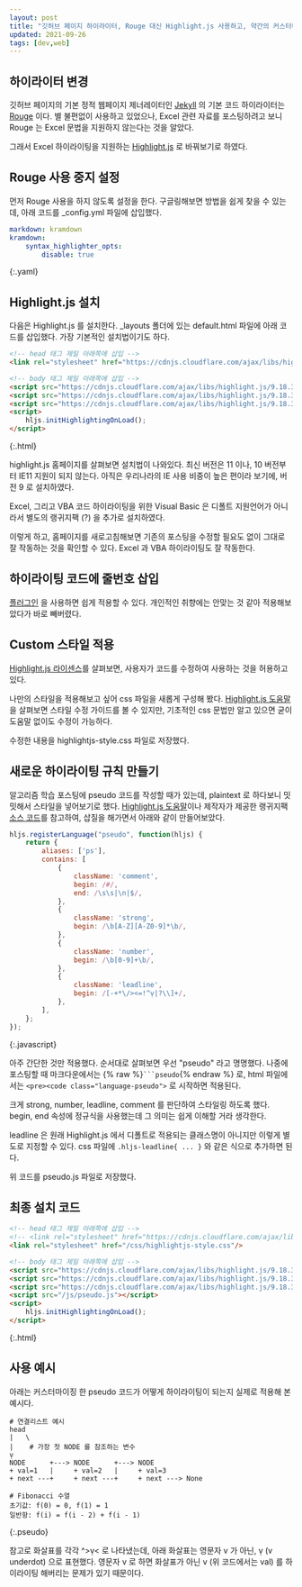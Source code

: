 ```yaml
---
layout: post
title: "깃허브 페이지 하이라이터, Rouge 대신 Highlight.js 사용하고, 약간의 커스터마이징"
updated: 2021-09-26
tags: [dev,web]
---
```


## 하이라이터 변경
 
깃허브 페이지의 기본 정적 웹페이지 제너레이터인 [Jekyll](https://pages.github.com/) 의 기본 코드 하이라이터는 [Rouge](http://rouge.jneen.net/) 이다. 별 불편없이 사용하고 있었으나, Excel 관련 자료를 포스팅하려고 보니 Rouge 는 Excel 문법을 지원하지 않는다는 것을 알았다.

그래서 Excel 하이라이팅을 지원하는 [Highlight.js](https://highlightjs.org/) 로 바꿔보기로 하였다.

## Rouge 사용 중지 설정

먼저 Rouge 사용을 하지 않도록 설정을 한다. 구글링해보면 방법을 쉽게 찾을 수 있는데, 아래 코드를 _config.yml 파일에 삽입했다.

```yaml
markdown: kramdown
kramdown:
    syntax_highlighter_opts:
        disable: true
```
{:.yaml}

## Highlight.js 설치

다음은 Highlight.js 를 설치한다. _layouts 폴더에 있는 default.html 파일에 아래 코드를 삽입했다. 가장 기본적인 설치법이기도 하다.

```html
<!-- head 태그 제일 아래쪽에 삽입 -->
<link rel="stylesheet" href="https://cdnjs.cloudflare.com/ajax/libs/highlight.js/9.18.3/styles/github.min.css"/>

<!-- body 태그 제일 아래쪽에 삽입 -->
<script src="https://cdnjs.cloudflare.com/ajax/libs/highlight.js/9.18.3/highlight.min.js"></script>
<script src="https://cdnjs.cloudflare.com/ajax/libs/highlight.js/9.18.3/languages/excel.min.js"></script>
<script src="https://cdnjs.cloudflare.com/ajax/libs/highlight.js/9.18.3/languages/vbnet.min.js"></script>
<script>
    hljs.initHighlightingOnLoad();
</script>
```
{:.html}

highlight.js 홈페이지를 살펴보면 설치법이 나와있다. 최신 버전은 11 이나, 10 버전부터 IE11 지원이 되지 않는다. 아직은 우리나라의 IE 사용 비중이 높은 편이라 보기에, 버전 9 로 설치하였다.

Excel, 그리고 VBA 코드 하이라이팅을 위한 Visual Basic 은 디폴트 지원언어가 아니라서 별도의 랭귀지팩 (?) 을 추가로 설치하였다.

이렇게 하고, 홈페이지를 새로고침해보면 기존의 포스팅을 수정할 필요도 없이 그대로 잘 작동하는 것을 확인할 수 있다. Excel 과 VBA 하이라이팅도 잘 작동한다.

## 하이라이팅 코드에 줄번호 삽입

[플러그인](https://wcoder.github.io/highlightjs-line-numbers.js/) 을 사용하면 쉽게 적용할 수 있다. 개인적인 취향에는 안맞는 것 같아 적용해보았다가 바로 빼버렸다.

## Custom 스타일 적용

[Highlight.js 라이센스](https://github.com/highlightjs/highlight.js/blob/main/LICENSE)를 살펴보면, 사용자가 코드를 수정하여 사용하는 것을 허용하고 있다.

나만의 스타일을 적용해보고 싶어 css 파일을 새롭게 구성해 봤다. [Highlight.js 도움말](https://highlightjs.readthedocs.io/en/latest/theme-guide.html)을 살펴보면 스타일 수정 가이드를 볼 수 있지만, 기초적인 css 문법만 알고 있으면 굳이 도움말 없이도 수정이 가능하다.

수정한 내용을 highlightjs-style.css 파일로 저장했다.

## 새로운 하이라이팅 규칙 만들기

알고리즘 학습 포스팅에 pseudo 코드를 작성할 때가 있는데, plaintext 로 하다보니 밋밋해서 스타일을 넣어보기로 했다. [Highlight.js 도움말](https://highlightjs.readthedocs.io/en/latest/language-guide.html)이나 제작자가 제공한 랭귀지팩 [소스 코드](https://github.com/highlightjs/highlight.js/tree/9-18-stable/src/languages)를 참고하여, 삽질을 해가면서 아래와 같이 만들어보았다.

```javascript
hljs.registerLanguage("pseudo", function(hljs) {
    return {
        aliases: ['ps'],
        contains: [
            {
                className: 'comment',
                begin: /#/,
                end: /\s\s|\n|$/,
            },
            {
                className: 'strong',
                begin: /\b[A-Z][A-Z0-9]*\b/,
            },
            {
                className: 'number',
                begin: /\b[0-9]+\b/,
            },
            {
                className: 'leadline',
                begin: /[-+*\/><=!^ṿ|?\\]+/,
            },
        ],
    };
});
```
{:.javascript}

아주 간단한 것만 적용했다. 순서대로 살펴보면 우선 "pseudo" 라고 명명했다. 나중에 포스팅할 때 마크다운에서는 {% raw %}<code>```pseudo</code>{% endraw %} 로, html 파일에서는 `<pre><code class="language-pseudo">` 로 시작하면 적용된다.

크게 strong, number, leadline, comment 를 판단하여 스타일링 하도록 했다. begin, end 속성에 정규식을 사용했는데 그 의미는 쉽게 이해할 거라 생각한다.

leadline 은 원래 Highlight.js 에서 디폴트로 적용되는 클래스명이 아니지만 이렇게 별도로 지정할 수 있다. css 파일에 `.hljs-leadline{ ... }` 와 같은 식으로 추가하면 된다.

위 코드를 pseudo.js 파일로 저장했다.

## 최종 설치 코드

```html
<!-- head 태그 제일 아래쪽에 삽입 -->
<!-- <link rel="stylesheet" href="https://cdnjs.cloudflare.com/ajax/libs/highlight.js/9.18.3/styles/github.min.css"/> -->
<link rel="stylesheet" href="/css/highlightjs-style.css"/>

<!-- body 태그 제일 아래쪽에 삽입 -->
<script src="https://cdnjs.cloudflare.com/ajax/libs/highlight.js/9.18.3/highlight.min.js"></script>
<script src="https://cdnjs.cloudflare.com/ajax/libs/highlight.js/9.18.3/languages/excel.min.js"></script>
<script src="https://cdnjs.cloudflare.com/ajax/libs/highlight.js/9.18.3/languages/vbnet.min.js"></script>
<script src="/js/pseudo.js"></script>
<script>
    hljs.initHighlightingOnLoad();
</script>
```
{:.html}

## 사용 예시

아래는 커스터마이징 한 pseudo 코드가 어떻게 하이라이팅이 되는지 실제로 적용해 본 예시다.

```pseudo
# 연결리스트 예시
head
|   \
|    # 가장 첫 NODE 를 참조하는 변수
ṿ
NODE      +---> NODE      +---> NODE
+ val=1   |     + val=2   |     + val=3
+ next ---+     + next ---+     + next ---> None

# Fibonacci 수열
초기값: f(0) = 0, f(1) = 1
일반항: f(i) = f(i - 2) + f(i - 1)
```
{:.pseudo}

참고로 화살표를 각각 ^>ṿ< 로 나타냈는데, 아래 화살표는 영문자 v 가 아닌, ṿ (v underdot) 으로 표현했다. 영문자 v 로 하면 화살표가 아닌 v (위 코드에서는 val) 를 하이라이팅 해버리는 문제가 있기 때문이다.
